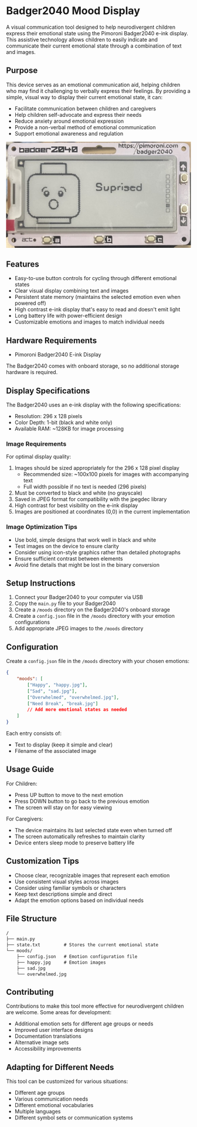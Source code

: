 # Badger2040 Mood Display

A visual communication tool designed to help neurodivergent children express their emotional state using the Pimoroni Badger2040 e-ink display. This assistive technology allows children to easily indicate and communicate their current emotional state through a combination of text and images.

## Purpose

This device serves as an emotional communication aid, helping children who may find it challenging to verbally express their feelings. By providing a simple, visual way to display their current emotional state, it can:

- Facilitate communication between children and caregivers
- Help children self-advocate and express their needs
- Reduce anxiety around emotional expression
- Provide a non-verbal method of emotional communication
- Support emotional awareness and regulation

![Sample screen](docs/badge_suprised.jpg)

## Features

- Easy-to-use button controls for cycling through different emotional states
- Clear visual display combining text and images
- Persistent state memory (maintains the selected emotion even when powered off)
- High contrast e-ink display that's easy to read and doesn't emit light
- Long battery life with power-efficient design
- Customizable emotions and images to match individual needs

## Hardware Requirements

- Pimoroni Badger2040 E-ink Display

The Badger2040 comes with onboard storage, so no additional storage hardware is required.

## Display Specifications

The Badger2040 uses an e-ink display with the following specifications:

- Resolution: 296 x 128 pixels
- Color Depth: 1-bit (black and white only)
- Available RAM: ~128KB for image processing

### Image Requirements

For optimal display quality:

1. Images should be sized appropriately for the 296 x 128 pixel display
   - Recommended size: ~100x100 pixels for images with accompanying text
   - Full width possible if no text is needed (296 pixels)
2. Must be converted to black and white (no grayscale)
3. Saved in JPEG format for compatibility with the jpegdec library
4. High contrast for best visibility on the e-ink display
5. Images are positioned at coordinates (0,0) in the current implementation

### Image Optimization Tips

- Use bold, simple designs that work well in black and white
- Test images on the device to ensure clarity
- Consider using icon-style graphics rather than detailed photographs
- Ensure sufficient contrast between elements
- Avoid fine details that might be lost in the binary conversion

## Setup Instructions

1. Connect your Badger2040 to your computer via USB
2. Copy the `main.py` file to your Badger2040
3. Create a `/moods` directory on the Badger2040's onboard storage
4. Create a `config.json` file in the `/moods` directory with your emotion configurations
5. Add appropriate JPEG images to the `/moods` directory

## Configuration

Create a `config.json` file in the `/moods` directory with your chosen emotions:

```json
{
    "moods": [
        ["Happy", "happy.jpg"],
        ["Sad", "sad.jpg"],
        ["Overwhelmed", "overwhelmed.jpg"],
        ["Need Break", "break.jpg"]
        // Add more emotional states as needed
    ]
}
```

Each entry consists of:
- Text to display (keep it simple and clear)
- Filename of the associated image

## Usage Guide

For Children:

- Press UP button to move to the next emotion
- Press DOWN button to go back to the previous emotion
- The screen will stay on for easy viewing

For Caregivers:

- The device maintains its last selected state even when turned off
- The screen automatically refreshes to maintain clarity
- Device enters sleep mode to preserve battery life

## Customization Tips

- Choose clear, recognizable images that represent each emotion
- Use consistent visual styles across images
- Consider using familiar symbols or characters
- Keep text descriptions simple and direct
- Adapt the emotion options based on individual needs

## File Structure

```
/
├── main.py
├── state.txt         # Stores the current emotional state
└── moods/
    ├── config.json   # Emotion configuration file
    ├── happy.jpg     # Emotion images
    ├── sad.jpg
    └── overwhelmed.jpg
```

## Contributing

Contributions to make this tool more effective for neurodivergent children are welcome. Some areas for development:

- Additional emotion sets for different age groups or needs
- Improved user interface designs
- Documentation translations
- Alternative image sets
- Accessibility improvements

## Adapting for Different Needs

This tool can be customized for various situations:
- Different age groups
- Various communication needs
- Different emotional vocabularies
- Multiple languages
- Different symbol sets or communication systems